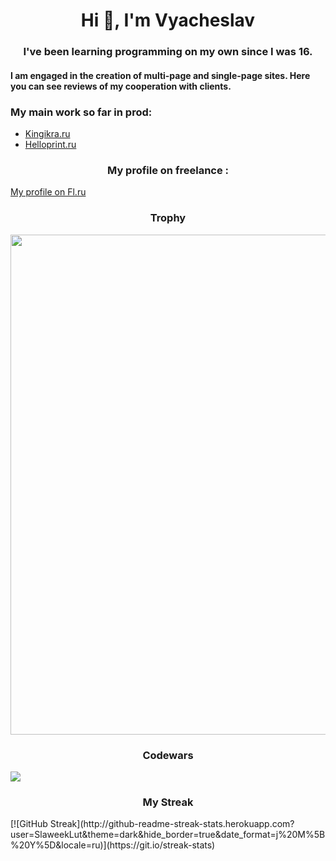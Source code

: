 <h1 align="center">Hi 👋, I'm Vyacheslav</h1>
<h3 align="center">
  I've been learning programming on my own since I was 16.
</h3>
<h4>
  I am engaged in the creation of multi-page and single-page sites. Here you can see reviews of my cooperation with clients.
</h4>
<h3>My main work so far in prod:</h3>
<ul>
  <li><a href='https://kingikra.ru/'>Kingikra.ru</a></li>
  <li><a href='https://helloprint.ru/'>Helloprint.ru</a></li>
</ul>
<h3 align='center'>
  My profile on freelance :
</h3>
<a href="https://www.fl.ru/users/vyacheslav-luts/">My profile on Fl.ru</a>
<h3 align='center'>Trophy</h3>

<a href="https://github.com/SlaweekLut/github-profile-trophy">
  <img width=800 src="https://github-profile-trophy.vercel.app/?username=SlaweekLut&column=8&theme=gruvbox&no-frame=true"/>
</a>

<h3 align='center'>Codewars</h3>
<img src="https://www.codewars.com/users/SlaweekLut/badges/large">

<h3 align='center'>My Streak</h3>
[![GitHub Streak](http://github-readme-streak-stats.herokuapp.com?user=SlaweekLut&theme=dark&hide_border=true&date_format=j%20M%5B%20Y%5D&locale=ru)](https://git.io/streak-stats)

